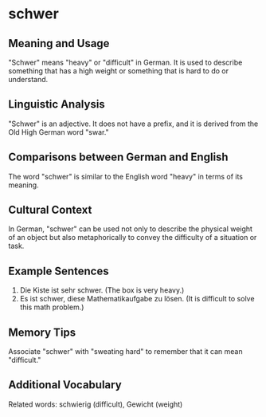 # schwer
## Meaning and Usage
"Schwer" means "heavy" or "difficult" in German. It is used to describe something that has a high weight or something that is hard to do or understand.

## Linguistic Analysis
"Schwer" is an adjective. It does not have a prefix, and it is derived from the Old High German word "swar."

## Comparisons between German and English
The word "schwer" is similar to the English word "heavy" in terms of its meaning.

## Cultural Context
In German, "schwer" can be used not only to describe the physical weight of an object but also metaphorically to convey the difficulty of a situation or task.

## Example Sentences
1. Die Kiste ist sehr schwer. (The box is very heavy.)
2. Es ist schwer, diese Mathematikaufgabe zu lösen. (It is difficult to solve this math problem.)

## Memory Tips
Associate "schwer" with "sweating hard" to remember that it can mean "difficult."

## Additional Vocabulary
Related words: schwierig (difficult), Gewicht (weight)
